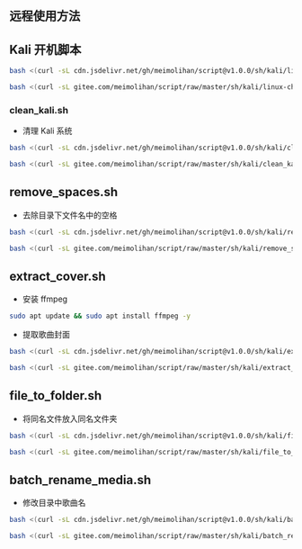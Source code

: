 ## 远程使用方法

## Kali 开机脚本

```bash
bash <(curl -sL cdn.jsdelivr.net/gh/meimolihan/script@v1.0.0/sh/kali/linux-check.sh)
```

```bash
bash <(curl -sL gitee.com/meimolihan/script/raw/master/sh/kali/linux-check.sh)
```




### clean_kali.sh

- 清理 Kali 系统

```bash
bash <(curl -sL cdn.jsdelivr.net/gh/meimolihan/script@v1.0.0/sh/kali/clean_kali.sh)
```

```bash
bash <(curl -sL gitee.com/meimolihan/script/raw/master/sh/kali/clean_kali.sh)
```

## remove_spaces.sh

- 去除目录下文件名中的空格

```bash
bash <(curl -sL cdn.jsdelivr.net/gh/meimolihan/script@v1.0.0/sh/kali/remove_spaces.sh)
```

```bash
bash <(curl -sL gitee.com/meimolihan/script/raw/master/sh/kali/remove_spaces.sh)
```



## extract_cover.sh

- 安装 ffmpeg

```bash
sudo apt update && sudo apt install ffmpeg -y
```



- 提取歌曲封面

```bash
bash <(curl -sL cdn.jsdelivr.net/gh/meimolihan/script@v1.0.0/sh/kali/extract_cover.sh)
```

```bash
bash <(curl -sL gitee.com/meimolihan/script/raw/master/sh/kali/extract_cover.sh)
```

## file_to_folder.sh

- 将同名文件放入同名文件夹

```bash
bash <(curl -sL cdn.jsdelivr.net/gh/meimolihan/script@v1.0.0/sh/kali/file_to_folder.sh)
```

```bash
bash <(curl -sL gitee.com/meimolihan/script/raw/master/sh/kali/file_to_folder.sh)
```

## batch_rename_media.sh

- 修改目录中歌曲名

```bash
bash <(curl -sL cdn.jsdelivr.net/gh/meimolihan/script@v1.0.0/sh/kali/batch_rename_media.sh)
```

```bash
bash <(curl -sL gitee.com/meimolihan/script/raw/master/sh/kali/batch_rename_media.sh)
```

